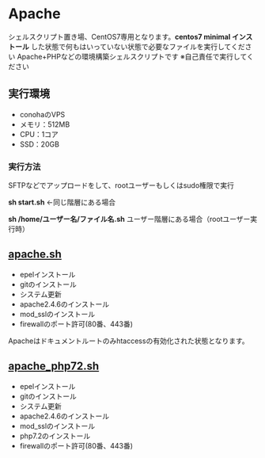 # Apache
シェルスクリプト置き場、CentOS7専用となります。**centos7 minimal インストール** した状態で何もはいっていない状態で必要なファイルを実行してください
Apache+PHPなどの環境構築シェルスクリプトです
※自己責任で実行してください

## 実行環境
* conohaのVPS
* メモリ：512MB
* CPU：1コア
* SSD：20GB

### 実行方法
SFTPなどでアップロードをして、rootユーザーもしくはsudo権限で実行

**sh start.sh** ←同じ階層にある場合

**sh /home/ユーザー名/ファイル名.sh** ユーザー階層にある場合（rootユーザー実行時）

## [apache.sh](https://github.com/site-lab/apache/blob/master/apache.sh)
* epelインストール
* gitのインストール
* システム更新
* apache2.4.6のインストール
* mod_sslのインストール
* firewallのポート許可(80番、443番)

Apacheはドキュメントルートのみhtaccessの有効化された状態となります。

## [apache_php72.sh](https://github.com/site-lab/apache/blob/master/apache_php72.sh)
* epelインストール
* gitのインストール
* システム更新
* apache2.4.6のインストール
* mod_sslのインストール
* php7.2のインストール
* firewallのポート許可(80番、443番)
